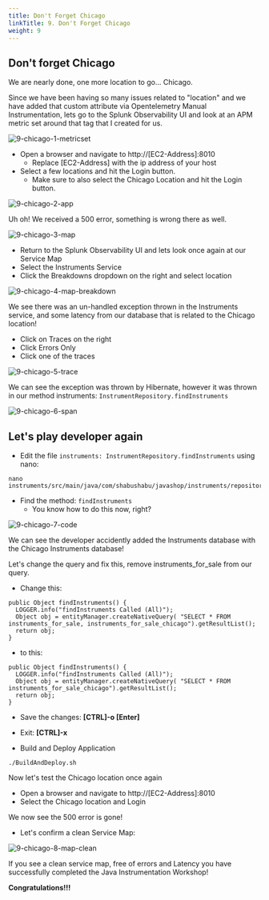 ```yaml
---
title: Don't Forget Chicago
linkTitle: 9. Don't Forget Chicago
weight: 9
---
```


## Don't forget Chicago

We are nearly done, one more location to go... Chicago.

Since we have been having so many issues related to "location" and we have added that custom attribute via Opentelemetry Manual Instrumentation, lets go to the Splunk Observability UI and look at an APM metric set around that tag that I created for us.

![9-chicago-1-metricset](../images/9-chicago-1-metricset.png)

* Open a browser and navigate to http://[EC2-Address]:8010
  * Replace [EC2-Address] with the ip address of your host
* Select a few locations and hit the Login button.
  * Make sure to also select the Chicago Location and hit the Login button.

![9-chicago-2-app](../images/9-chicago-2-app.png)

Uh oh! We received a 500 error, something is wrong there as well.

![9-chicago-3-map](../images/9-chicago-3-map.png)

* Return to the Splunk Observability UI and lets look once again at our Service Map
* Select the Instruments Service
* Click the Breakdowns dropdown on the right and select location

![9-chicago-4-map-breakdown](../images/9-chicago-4-map-breakdown.png)

We see there was an un-handled exception thrown in the Instruments service, and some latency from our database that is related to the Chicago location!

* Click on Traces on the right
* Click Errors Only
* Click one of the traces

![9-chicago-5-trace](../images/9-chicago-5-trace.png)

We can see the exception was thrown by Hibernate, however it was thrown in our method instruments: `InstrumentRepository.findInstruments`

![9-chicago-6-span](../images/9-chicago-6-span.png)

## Let's play developer again

* Edit the file `instruments: InstrumentRepository.findInstruments` using nano:
```
nano instruments/src/main/java/com/shabushabu/javashop/instruments/repositories/FindInstrumentRepositoryImpl.java
```
* Find the method: `findInstruments`
  * You know how to do this now, right?

![9-chicago-7-code](../images/9-chicago-7-code.png)

We can see the developer accidently added the Instruments database with the Chicago Instruments database!

Let's change the query and fix this, remove instruments_for_sale from our query.

* Change this:

```
public Object findInstruments() {
  LOGGER.info("findInstruments Called (All)");
  Object obj = entityManager.createNativeQuery( "SELECT * FROM instruments_for_sale, instruments_for_sale_chicago").getResultList(); 
  return obj;
}
```

* to this:

```
public Object findInstruments() {
  LOGGER.info("findInstruments Called (All)");
  Object obj = entityManager.createNativeQuery( "SELECT * FROM instruments_for_sale_chicago").getResultList(); 
  return obj;
}
```
* Save the changes: **[CTRL]-o [Enter]**
* Exit: **[CTRL]-x**

* Build and Deploy Application
```
./BuildAndDeploy.sh
```

Now let's test the Chicago location once again
* Open a browser and navigate to http://[EC2-Address]:8010
* Select the Chicago location and Login

We now see the 500 error is gone!

* Let's confirm a clean Service Map:

![9-chicago-8-map-clean](../images/9-chicago-8-map-clean.png)

If you see a clean service map, free of errors and Latency you have successfully completed the Java Instrumentation Workshop!

**Congratulations!!!**